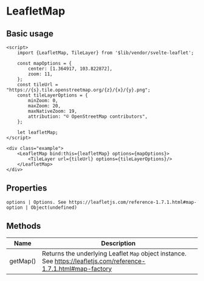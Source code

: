 # LeafletMap

## Basic usage

```example height:400
<script>
    import {LeafletMap, TileLayer} from '$lib/vendor/svelte-leaflet';

    const mapOptions = {
        center: [1.364917, 103.822872],
        zoom: 11,
    };
    const tileUrl = "https://{s}.tile.openstreetmap.org/{z}/{x}/{y}.png";
    const tileLayerOptions = {
        minZoom: 0,
        maxZoom: 20,
        maxNativeZoom: 19,
        attribution: "© OpenStreetMap contributors",
    };

    let leafletMap;
</script>

<div class="example">
    <LeafletMap bind:this={leafletMap} options={mapOptions}>
        <TileLayer url={tileUrl} options={tileLayerOptions}/>
    </LeafletMap>
</div>
```

## Properties

```properties
options | Options. See https://leafletjs.com/reference-1.7.1.html#map-option | Object(undefined)
```

## Methods

| Name     | Description                                                                                                      |
| -------- | ---------------------------------------------------------------------------------------------------------------- |
| getMap() | Returns the underlying Leaflet `Map` object instance. See https://leafletjs.com/reference-1.7.1.html#map-factory |
